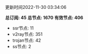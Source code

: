 更新时间2022-11-30 03:34:06

**总订阅: 45**
**总节点: 1670**
**有效节点: 406**
- ssr节点: 11
- v2ray节点: 351
- trojan节点: 42
- ss节点: 2
